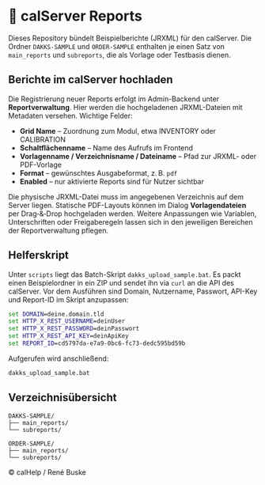 # 📑 calServer Reports

Dieses Repository bündelt Beispielberichte (JRXML) für den calServer. Die Ordner `DAKKS-SAMPLE` und `ORDER-SAMPLE` enthalten je einen Satz von `main_reports` und `subreports`, die als Vorlage oder Testbasis dienen.

## Berichte im calServer hochladen

Die Registrierung neuer Reports erfolgt im Admin-Backend unter **Reportverwaltung**. Hier werden die hochgeladenen JRXML-Dateien mit Metadaten versehen. Wichtige Felder:

- **Grid Name** – Zuordnung zum Modul, etwa INVENTORY oder CALIBRATION
- **Schaltflächenname** – Name des Aufrufs im Frontend
- **Vorlagenname / Verzeichnisname / Dateiname** – Pfad zur JRXML- oder PDF-Vorlage
- **Format** – gewünschtes Ausgabeformat, z. B. `pdf`
- **Enabled** – nur aktivierte Reports sind für Nutzer sichtbar

Die physische JRXML-Datei muss im angegebenen Verzeichnis auf dem Server liegen. Statische PDF-Layouts können im Dialog **Vorlagendateien** per Drag‑&‑Drop hochgeladen werden. Weitere Anpassungen wie Variablen, Unterschriften oder Freigaberegeln lassen sich in den jeweiligen Bereichen der Reportverwaltung pflegen.

## Helferskript

Unter `scripts` liegt das Batch-Skript `dakks_upload_sample.bat`. Es packt einen Beispielordner in ein ZIP und sendet ihn via `curl` an die API des calServer. Vor dem Ausführen sind Domain, Nutzername, Passwort, API-Key und Report-ID im Skript anzupassen:

```bat
set DOMAIN=deine.domain.tld
set HTTP_X_REST_USERNAME=deinUser
set HTTP_X_REST_PASSWORD=deinPasswort
set HTTP_X_REST_API_KEY=deinApiKey
set REPORT_ID=cd5797da-e7a9-0bc6-fc73-dedc595bd59b
```

Aufgerufen wird anschließend:

```cmd
dakks_upload_sample.bat
```

## Verzeichnisübersicht

```text
DAKKS-SAMPLE/
├── main_reports/
└── subreports/

ORDER-SAMPLE/
├── main_reports/
└── subreports/
```

© calHelp / René Buske
